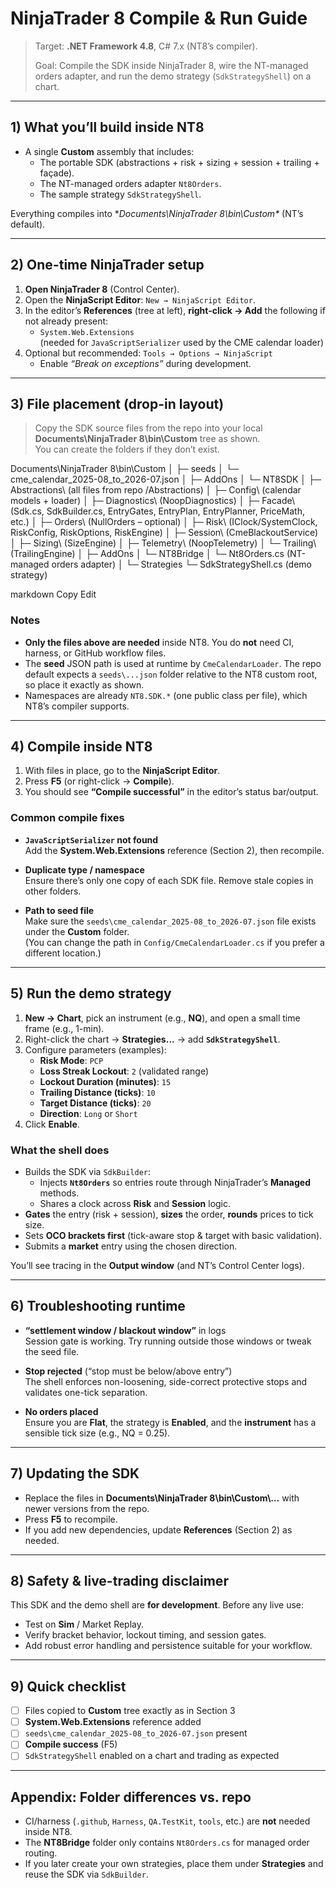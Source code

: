 # NinjaTrader 8 Compile & Run Guide

> Target: **.NET Framework 4.8**, C# 7.x (NT8’s compiler).
>
> Goal: Compile the SDK inside NinjaTrader 8, wire the NT-managed orders adapter, and run the demo strategy (`SdkStrategyShell`) on a chart.

---

## 1) What you’ll build inside NT8

- A single **Custom** assembly that includes:
  - The portable SDK (abstractions + risk + sizing + session + trailing + façade).
  - The NT-managed orders adapter `Nt8Orders`.
  - The sample strategy `SdkStrategyShell`.

Everything compiles into **Documents\NinjaTrader 8\bin\Custom\** (NT’s default).

---

## 2) One-time NinjaTrader setup

1. **Open NinjaTrader 8** (Control Center).
2. Open the **NinjaScript Editor**: `New → NinjaScript Editor`.
3. In the editor’s **References** (tree at left), **right-click → Add** the following if not already present:
   - `System.Web.Extensions`  
     (needed for `JavaScriptSerializer` used by the CME calendar loader)
4. Optional but recommended: `Tools → Options → NinjaScript`  
   - Enable *“Break on exceptions”* during development.

---

## 3) File placement (drop-in layout)

> Copy the SDK source files from the repo into your local **Documents\NinjaTrader 8\bin\Custom** tree as shown.  
> You can create the folders if they don’t exist.

Documents\NinjaTrader 8\bin\Custom
│
├─ seeds
│ └─ cme_calendar_2025-08_to_2026-07.json
│
├─ AddOns
│ └─ NT8SDK
│ ├─ Abstractions\ (all files from repo /Abstractions)
│ ├─ Config\ (calendar models + loader)
│ ├─ Diagnostics\ (NoopDiagnostics)
│ ├─ Facade\ (Sdk.cs, SdkBuilder.cs, EntryGates, EntryPlan, EntryPlanner, PriceMath, etc.)
│ ├─ Orders\ (NullOrders – optional)
│ ├─ Risk\ (IClock/SystemClock, RiskConfig, RiskOptions, RiskEngine)
│ ├─ Session\ (CmeBlackoutService)
│ ├─ Sizing\ (SizeEngine)
│ ├─ Telemetry\ (NoopTelemetry)
│ └─ Trailing\ (TrailingEngine)
│
├─ AddOns
│ └─ NT8Bridge
│ └─ Nt8Orders.cs (NT-managed orders adapter)
│
└─ Strategies
└─ SdkStrategyShell.cs (demo strategy)

markdown
Copy
Edit

### Notes

- **Only the files above are needed** inside NT8. You do **not** need CI, harness, or GitHub workflow files.
- The **seed** JSON path is used at runtime by `CmeCalendarLoader`. The repo default expects a `seeds\...json` folder relative to the NT8 custom root, so place it exactly as shown.
- Namespaces are already `NT8.SDK.*` (one public class per file), which NT8’s compiler supports.

---

## 4) Compile inside NT8

1. With files in place, go to the **NinjaScript Editor**.
2. Press **F5** (or right-click → **Compile**).
3. You should see **“Compile successful”** in the editor’s status bar/output.

### Common compile fixes

- **`JavaScriptSerializer` not found**  
  Add the **System.Web.Extensions** reference (Section 2), then recompile.

- **Duplicate type / namespace**  
  Ensure there’s only one copy of each SDK file. Remove stale copies in other folders.

- **Path to seed file**  
  Make sure the `seeds\cme_calendar_2025-08_to_2026-07.json` file exists under the **Custom** folder.  
  (You can change the path in `Config/CmeCalendarLoader.cs` if you prefer a different location.)

---

## 5) Run the demo strategy

1. **New → Chart**, pick an instrument (e.g., **NQ**), and open a small time frame (e.g., 1-min).
2. Right-click the chart → **Strategies…** → add **`SdkStrategyShell`**.
3. Configure parameters (examples):
   - **Risk Mode**: `PCP`
   - **Loss Streak Lockout**: `2` (validated range)
   - **Lockout Duration (minutes)**: `15`
   - **Trailing Distance (ticks)**: `10`
   - **Target Distance (ticks)**: `20`
   - **Direction**: `Long` or `Short`
4. Click **Enable**.

### What the shell does

- Builds the SDK via `SdkBuilder`:
  - Injects **`Nt8Orders`** so entries route through NinjaTrader’s **Managed** methods.
  - Shares a clock across **Risk** and **Session** logic.
- **Gates** the entry (risk + session), **sizes** the order, **rounds** prices to tick size.
- Sets **OCO brackets first** (tick-aware stop & target with basic validation).
- Submits a **market** entry using the chosen direction.

You’ll see tracing in the **Output window** (and NT’s Control Center logs).

---

## 6) Troubleshooting runtime

- **“settlement window / blackout window”** in logs  
  Session gate is working. Try running outside those windows or tweak the seed file.

- **Stop rejected** (“stop must be below/above entry”)  
  The shell enforces non-loosening, side-correct protective stops and validates one-tick separation.

- **No orders placed**  
  Ensure you are **Flat**, the strategy is **Enabled**, and the **instrument** has a sensible tick size (e.g., NQ = 0.25).

---

## 7) Updating the SDK

- Replace the files in **Documents\NinjaTrader 8\bin\Custom\…** with newer versions from the repo.
- Press **F5** to recompile.
- If you add new dependencies, update **References** (Section 2) as needed.

---

## 8) Safety & live-trading disclaimer

This SDK and the demo shell are **for development**. Before any live use:
- Test on **Sim** / Market Replay.
- Verify bracket behavior, lockout timing, and session gates.
- Add robust error handling and persistence suitable for your workflow.

---

## 9) Quick checklist

- [ ] Files copied to **Custom** tree exactly as in Section 3  
- [ ] **System.Web.Extensions** reference added  
- [ ] `seeds\cme_calendar_2025-08_to_2026-07.json` present  
- [ ] **Compile success** (F5)  
- [ ] `SdkStrategyShell` enabled on a chart and trading as expected

---

## Appendix: Folder differences vs. repo

- CI/harness (`.github`, `Harness`, `QA.TestKit`, `tools`, etc.) are **not** needed inside NT8.
- The **NT8Bridge** folder only contains `Nt8Orders.cs` for managed order routing.
- If you later create your own strategies, place them under **Strategies** and reuse the SDK via `SdkBuilder`.

